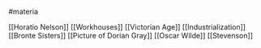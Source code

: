 #materia

[[Horatio Nelson]]
[[Workhouses]]
[[Victorian Age]]
[[Industrialization]]
[[Bronte Sisters]]
[[Picture of Dorian Gray]]
[[Oscar Wilde]]
[[Stevenson]]